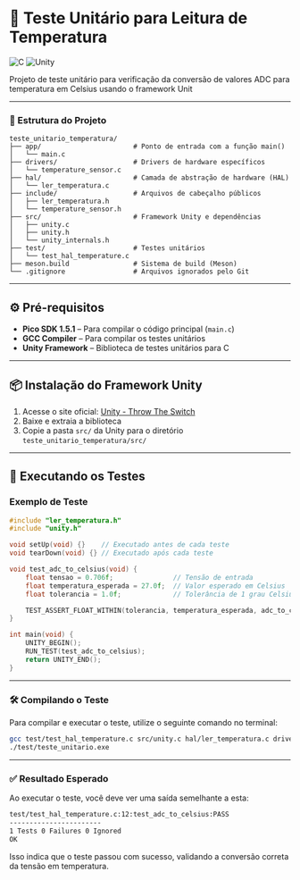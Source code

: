 # 🧪 Teste Unitário para Leitura de Temperatura

![C](https://img.shields.io/badge/C-blue)
![Unity](https://img.shields.io/badge/Testing_Platform-Unity-green)

Projeto de teste unitário para verificação da conversão de valores ADC para temperatura em Celsius usando o framework Unit

---
### 📁 Estrutura do Projeto

```text
teste_unitario_temperatura/
├── app/                       # Ponto de entrada com a função main()
│   └── main.c
├── drivers/                   # Drivers de hardware específicos
│   └── temperature_sensor.c
├── hal/                       # Camada de abstração de hardware (HAL)
│   └── ler_temperatura.c
├── include/                   # Arquivos de cabeçalho públicos
│   ├── ler_temperatura.h
│   └── temperature_sensor.h
├── src/                       # Framework Unity e dependências
│   ├── unity.c
│   ├── unity.h
│   └── unity_internals.h
├── test/                      # Testes unitários
│   └── test_hal_temperature.c
├── meson.build                # Sistema de build (Meson)
└── .gitignore                 # Arquivos ignorados pelo Git
```

---

## ⚙️ Pré-requisitos

- **Pico SDK 1.5.1** – Para compilar o código principal (`main.c`)  
- **GCC Compiler** – Para compilar os testes unitários  
- **Unity Framework** – Biblioteca de testes unitários para C

---

## 📦 Instalação do Framework Unity

1. Acesse o site oficial: [Unity - Throw The Switch](https://www.throwtheswitch.org/unity)
2. Baixe e extraia a biblioteca
3. Copie a pasta `src/` da Unity para o diretório `teste_unitario_temperatura/src/`

---

## 🚀 Executando os Testes

### Exemplo de Teste

```c
#include "ler_temperatura.h"
#include "unity.h"

void setUp(void) {}    // Executado antes de cada teste
void tearDown(void) {} // Executado após cada teste

void test_adc_to_celsius(void) {
    float tensao = 0.706f;               // Tensão de entrada
    float temperatura_esperada = 27.0f;  // Valor esperado em Celsius
    float tolerancia = 1.0f;             // Tolerância de 1 grau Celsius

    TEST_ASSERT_FLOAT_WITHIN(tolerancia, temperatura_esperada, adc_to_celsius(tensao));
}

int main(void) {
    UNITY_BEGIN();
    RUN_TEST(test_adc_to_celsius);
    return UNITY_END();
}
```
---
### 🛠️ Compilando o Teste

Para compilar e executar o teste, utilize o seguinte comando no terminal:

```bash
gcc test/test_hal_temperature.c src/unity.c hal/ler_temperatura.c drivers/temperature_sensor.c -Iinclude -Isrc -o test/teste_unitario.exe
./test/teste_unitario.exe
```
---
### ✅ Resultado Esperado

Ao executar o teste, você deve ver uma saída semelhante a esta:

```bash
test/test_hal_temperature.c:12:test_adc_to_celsius:PASS
-----------------------
1 Tests 0 Failures 0 Ignored
OK
```

Isso indica que o teste passou com sucesso, validando a conversão correta da tensão em temperatura.


